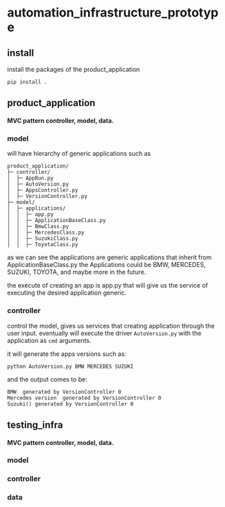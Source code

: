 # automation_infrastructure_prototype
## install
install the packages of the product_application
```
pip install .
```
## product_application
#### MVC pattern controller, model, data.
### model
will have hierarchy of generic applications such as
```
product_application/
├─ controller/
│  ├─ AppRun.py
│  ├─ AutoVersion.py
│  ├─ AppsController.py
│  ├─ VersionController.py
├─ model/
│  ├─ applications/
│  │  ├─ app.py
│  │  ├─ ApplicationBaseClass.py
│  │  ├─ BmwClass.py
│  │  ├─ MercedesClass.py
│  │  ├─ SuzukiClass.py
│  │  ├─ ToyotaClass.py
```
as we can see the applications are generic applications that inherit from ApplicationBaseClass.py
the Applications could be BMW, MERCEDES, SUZUKI, TOYOTA, and maybe more in the future.

the execute of creating an app is app.py that will give us the service of executing the desired
application generic.

### controller
control the model, gives us services that creating application through the user input.
eventually will execute the driver `AutoVersion.py` with the application as `cmd` arguments.

it will generate the apps versions such as:
```commandline
python AutoVersion.py BMW MERCEDES SUZUKI
```
and the output comes to be:
```commandline
BMW  generated by VersionController 0
Mercedes version  generated by VersionController 0
Suzuki() generated by VersionController 0
```

## testing_infra
#### MVC pattern controller, model, data.
### model
### controller
### data